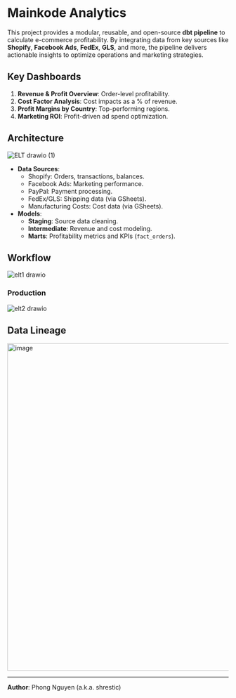 # Mainkode Analytics  

This project provides a modular, reusable, and open-source **dbt pipeline** to calculate e-commerce profitability. By integrating data from key sources like **Shopify**, **Facebook Ads**, **FedEx**, **GLS**, and more, the pipeline delivers actionable insights to optimize operations and marketing strategies.  

## Key Dashboards  
1. **Revenue & Profit Overview**: Order-level profitability.  
2. **Cost Factor Analysis**: Cost impacts as a % of revenue.  
3. **Profit Margins by Country**: Top-performing regions.  
4. **Marketing ROI**: Profit-driven ad spend optimization.  

## Architecture  

![ELT drawio (1)](https://github.com/user-attachments/assets/aca71b55-cffd-4d71-8186-ed3f373b42ba)  

- **Data Sources**:  
  - Shopify: Orders, transactions, balances.  
  - Facebook Ads: Marketing performance.  
  - PayPal: Payment processing.  
  - FedEx/GLS: Shipping data (via GSheets).  
  - Manufacturing Costs: Cost data (via GSheets).  
- **Models**:  
  - **Staging**: Source data cleaning.  
  - **Intermediate**: Revenue and cost modeling.  
  - **Marts**: Profitability metrics and KPIs (`fact_orders`).  

## Workflow  

![elt1 drawio](https://github.com/user-attachments/assets/0b837175-70e9-47d3-a2c7-37afeaafed61)  

### Production  

![elt2 drawio](https://github.com/user-attachments/assets/9d13a89a-44b2-47c4-a5fd-7ae88323190d)  

## Data Lineage  

<img width="746" alt="image" src="https://github.com/user-attachments/assets/4378e864-49c2-4cff-ae2a-ff7ed2b8550b" />  

---  

**Author**: Phong Nguyen (a.k.a. shrestic)  
